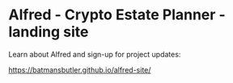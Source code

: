 # Alfred - Crypto Estate Planner - landing site

Learn about  Alfred and sign-up for project updates:

https://batmansbutler.github.io/alfred-site/
